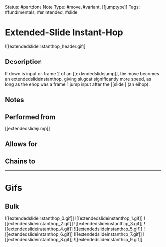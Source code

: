 Status: #partdone
Note Type: #move, #variant, [[jumptype]]
Tags: #fundimentals, #unintended, #slide 

# Extended-Slide Instant-Hop
![[extendedslideinstanthop_header.gif]]
## Description
If down is input on frame 2 of an [[extendedslidejump]], the move becomes an extendedslideinstanthop, giving slugcat significantly more speed, as long as the ehop was a frame 1 jump input after the [[slide]] (an eihop).

## Notes


## Performed from
[[extendedslidejump]]

## Allows for


## Chains to


___
# Gifs
## Bulk
![[extendedslideinstanthop_0.gif]]
![[extendedslideinstanthop_1.gif]]
![[extendedslideinstanthop_2.gif]]
![[extendedslideinstanthop_3.gif]]
![[extendedslideinstanthop_4.gif]]
![[extendedslideinstanthop_5.gif]]
![[extendedslideinstanthop_6.gif]]
![[extendedslideinstanthop_7.gif]]
![[extendedslideinstanthop_8.gif]]
![[extendedslideinstanthop_9.gif]]